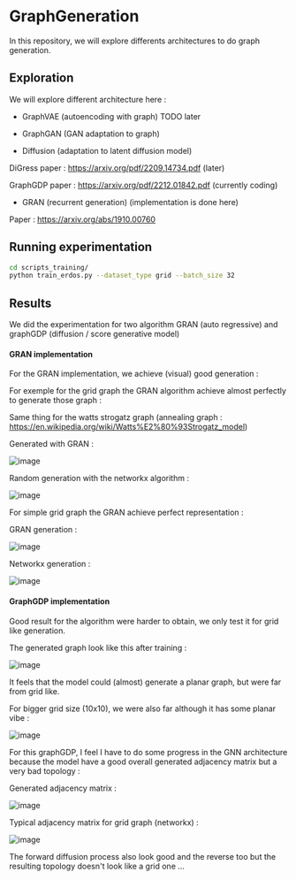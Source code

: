 # GraphGeneration

In this repository, we will explore differents architectures to do graph generation. 

## Exploration

We will explore different architecture here : 

- GraphVAE (autoencoding with graph)
TODO later

- GraphGAN (GAN adaptation to graph)

- Diffusion (adaptation to latent diffusion model)

DiGress paper : https://arxiv.org/pdf/2209.14734.pdf (later)

GraphGDP paper : https://arxiv.org/pdf/2212.01842.pdf (currently coding)

- GRAN (recurrent generation) (implementation is done here)

Paper : https://arxiv.org/abs/1910.00760

## Running experimentation

```bash
cd scripts_training/
python train_erdos.py --dataset_type grid --batch_size 32
```

## Results

We did the experimentation for two algorithm GRAN (auto regressive) and graphGDP (diffusion / score generative model)

#### GRAN implementation

For the GRAN implementation, we achieve (visual) good generation :

For exemple for the grid graph the GRAN algorithm achieve almost perfectly to generate those graph :


Same thing for the watts strogatz graph (annealing graph : https://en.wikipedia.org/wiki/Watts%E2%80%93Strogatz_model)

Generated with GRAN :

![image](https://github.com/Forbu/graphgenerator/assets/11457947/28c76ed1-e0e8-43a5-80b1-b84db4990ae9)

Random generation with the networkx algorithm : 

![image](https://github.com/Forbu/graphgenerator/assets/11457947/1c08121a-753d-4f33-8ab3-44ca36a96c65)


For simple grid graph the GRAN achieve perfect representation :

GRAN generation :

![image](https://github.com/Forbu/graphgenerator/assets/11457947/892612b1-0a8f-407d-9052-643db4bc18dd)


Networkx generation :

![image](https://github.com/Forbu/graphgenerator/assets/11457947/0774de4e-7814-4970-b5c2-7b1681cacc8d)


#### GraphGDP implementation

Good result for the algorithm were harder to obtain, we only test it for grid like generation.

The generated graph look like this after training : 

![image](https://github.com/Forbu/graphgenerator/assets/11457947/f9bd330a-a5e6-4872-af22-5bfaf397f631)

It feels that the model could (almost) generate a planar graph, but were far from grid like.

For bigger grid size (10x10), we were also far although it has some planar vibe :

![image](https://github.com/Forbu/graphgenerator/assets/11457947/1ed4cc8b-6beb-4e18-8efa-915d583420e6)


For this graphGDP, I feel I have to do some progress in the GNN architecture because the model have a good overall generated adjacency matrix
but a very bad topology :

Generated adjacency matrix :

![image](https://github.com/Forbu/graphgenerator/assets/11457947/08cdf146-9212-4121-8c1e-ab222a994959)

Typical adjacency matrix for grid graph (networkx) :

![image](https://github.com/Forbu/graphgenerator/assets/11457947/9c7c5ea4-2a49-4c22-b6a0-64745be23542)

The forward diffusion process also look good and the reverse too but the resulting topology doesn't look like a grid one ...














